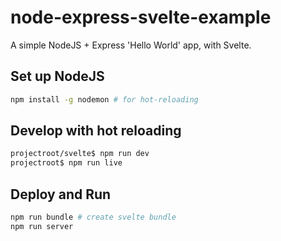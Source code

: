# node-express-svelte-example

A simple NodeJS + Express 'Hello World' app, with Svelte.

## Set up NodeJS

```bash
npm install -g nodemon # for hot-reloading
```

## Develop with hot reloading

```bash
projectroot/svelte$ npm run dev
projectroot$ npm run live
```

## Deploy and Run

```bash
npm run bundle # create svelte bundle
npm run server
```
